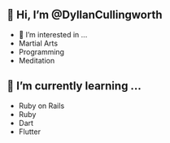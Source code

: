 ## 👋 Hi, I’m @DyllanCullingworth

- 👀 I’m interested in ...
- Martial Arts
- Programming
- Meditation

## 🌱 I’m currently learning ...
- Ruby on Rails
- Ruby
- Dart
- Flutter


<!---
## 💞️ I’m looking to collaborate on ...
## 📫 How to reach me ...


DyllanCullingworth/DyllanCullingworth is a ✨ special ✨ repository because its `README.md` (this file) appears on your GitHub profile.
You can click the Preview link to take a look at your changes.
--->
